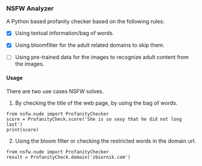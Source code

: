 ### NSFW Analyzer

A Python based profanity checker based on the following rules:


- [x] Using textual information/bag of words.

- [x] Using bloomfilter for the adult related domains to skip them.

- [ ] Using pre-trained data for the images to recognize adult content 
from the images.

#### Usage

There are two use cases NSFW solves.

1. By checking the title of the web page, by using the bag of words.

```
from nsfw.nude import ProfanityChecker
score = ProfanityCheck.score('She is so sexy that he did not long last')
print(score)
```

2. Using the bloom filter or checking the restricted words in the domain 
url.

```
from nsfw.nude import ProfanityChecker
result = ProfanityCheck.domain('zbiornik.com')
```
